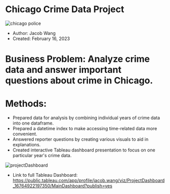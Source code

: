 # Chicago Crime Data Project

![chicago police](https://user-images.githubusercontent.com/112730629/219494357-cb7891a2-b424-4364-bc92-1a074e8d4064.jpeg)

* Author: Jacob Wang
* Created: February 16, 2023

# Business Problem: Analyze crime data and answer important questions about crime in Chicago.

# Methods: 
* Prepared data for analysis by combining individual years of crime data into one dataframe.
* Prepared a datetime index to make accessing time-related data more convenient.
* Answered reporter questions by creating various visuals to aid in explanations. 
* Created interactive Tableau dashboard presentation to focus on one particular year's crime data. 



![projectDashboard](https://user-images.githubusercontent.com/112730629/219500614-0a12cb39-3a40-470b-b329-9acc152587ad.png)



* Link to full Tableau Dashboard: https://public.tableau.com/app/profile/jacob.wang/viz/ProjectDashboard_16764922197350/MainDashboard?publish=yes
